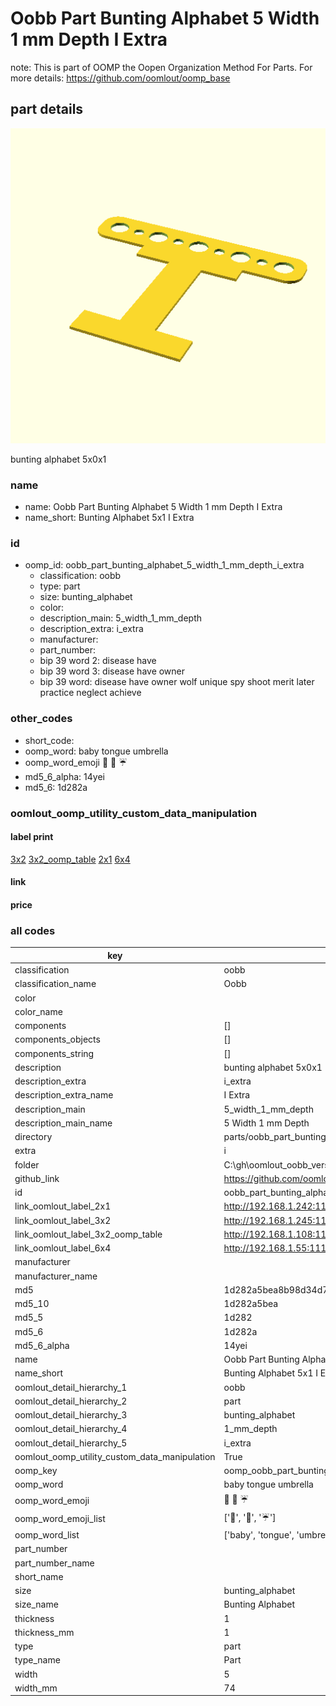 # Oobb Part Bunting Alphabet 5 Width 1 mm Depth I Extra  

note: This is part of OOMP the Oopen Organization Method For Parts. For more details: https://github.com/oomlout/oomp_base

##  part details
  

[![](3dpr.png)](3dpr.png)

bunting alphabet 5x0x1



### name
* name: Oobb Part Bunting Alphabet 5 Width 1 mm Depth I Extra
* name_short: Bunting Alphabet 5x1 I Extra
### id
* oomp_id: oobb_part_bunting_alphabet_5_width_1_mm_depth_i_extra
  * classification: oobb
  * type: part
  * size: bunting_alphabet
  * color: 
  * description_main: 5_width_1_mm_depth
  * description_extra: i_extra
  * manufacturer: 
  * part_number: 
  * bip 39 word 2: disease have
  * bip 39 word 3: disease have owner
  * bip 39 word: disease have owner wolf unique spy shoot merit later practice neglect achieve

### other_codes
* short_code: 
* oomp_word: baby tongue umbrella
* oomp_word_emoji :baby: :tongue: :umbrella:
* md5_6_alpha: 14yei
* md5_6: 1d282a






### oomlout_oomp_utility_custom_data_manipulation
#### label print
[3x2](http://192.168.1.245:1112/?label=oomp%2014yei)
[3x2_oomp_table](http://192.168.1.108:1112/?label=oomp%2014yei)
[2x1](http://192.168.1.242:1112/?label=oomp%2014yei)
[6x4](http://192.168.1.55:1112/?label=oomp%2014yei)    

#### link

                              

#### price







### all codes 
| key | value |  
| --- | --- |  
| classification | oobb |  
| classification_name | Oobb |  
| color |  |  
| color_name |  |  
| components | [] |  
| components_objects | [] |  
| components_string | [] |  
| description | bunting alphabet 5x0x1 |  
| description_extra | i_extra |  
| description_extra_name | I Extra |  
| description_main | 5_width_1_mm_depth |  
| description_main_name | 5 Width 1 mm Depth |  
| directory | parts/oobb_part_bunting_alphabet_5_width_1_mm_depth_i_extra |  
| extra | i |  
| folder | C:\gh\oomlout_oobb_version_4_generated_parts\things\oobb_part_bunting_alphabet_5_width_1_mm_depth_i_extra |  
| github_link | https://github.com/oomlout/oomlout_oomp_part_src/tree/main/parts/oobb_part_bunting_alphabet_5_width_1_mm_depth_i_extra |  
| id | oobb_part_bunting_alphabet_5_width_1_mm_depth_i_extra |  
| link_oomlout_label_2x1 | http://192.168.1.242:1112/?label=oomp%2014yei |  
| link_oomlout_label_3x2 | http://192.168.1.245:1112/?label=oomp%2014yei |  
| link_oomlout_label_3x2_oomp_table | http://192.168.1.108:1112/?label=oomp%2014yei |  
| link_oomlout_label_6x4 | http://192.168.1.55:1112/?label=oomp%2014yei |  
| manufacturer |  |  
| manufacturer_name |  |  
| md5 | 1d282a5bea8b98d34d76cfcd3c5a69f8 |  
| md5_10 | 1d282a5bea |  
| md5_5 | 1d282 |  
| md5_6 | 1d282a |  
| md5_6_alpha | 14yei |  
| name | Oobb Part Bunting Alphabet 5 Width 1 mm Depth I Extra |  
| name_short | Bunting Alphabet 5x1 I Extra |  
| oomlout_detail_hierarchy_1 | oobb |  
| oomlout_detail_hierarchy_2 | part |  
| oomlout_detail_hierarchy_3 | bunting_alphabet |  
| oomlout_detail_hierarchy_4 | 1_mm_depth |  
| oomlout_detail_hierarchy_5 | i_extra |  
| oomlout_oomp_utility_custom_data_manipulation | True |  
| oomp_key | oomp_oobb_part_bunting_alphabet_5_width_1_mm_depth_i_extra |  
| oomp_word | baby tongue umbrella |  
| oomp_word_emoji | :baby: :tongue: :umbrella: |  
| oomp_word_emoji_list | [':baby:', ':tongue:', ':umbrella:'] |  
| oomp_word_list | ['baby', 'tongue', 'umbrella'] |  
| part_number |  |  
| part_number_name |  |  
| short_name |  |  
| size | bunting_alphabet |  
| size_name | Bunting Alphabet |  
| thickness | 1 |  
| thickness_mm | 1 |  
| type | part |  
| type_name | Part |  
| width | 5 |  
| width_mm | 74 |  
